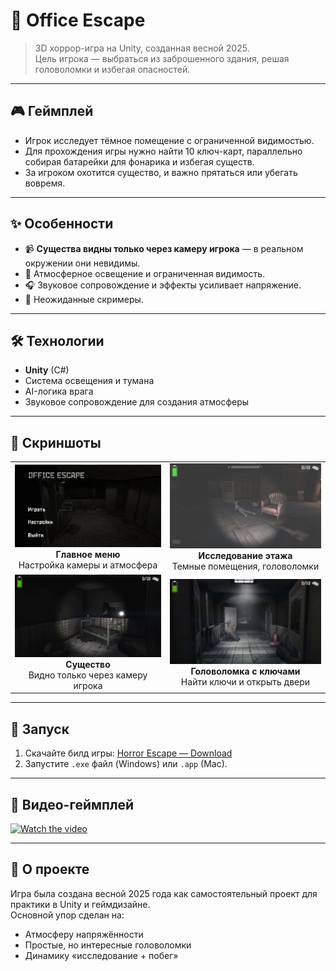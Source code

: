 # 👻 Office Escape

> 3D хоррор-игра на Unity, созданная весной 2025.  
> Цель игрока — выбраться из заброшенного здания, решая головоломки и избегая опасностей.

---

## 🎮 Геймплей
- Игрок исследует тёмное помещение с ограниченной видимостью.
- Для прохождения игры нужно найти 10 ключ-карт, параллельно собирая батарейки для фонарика и избегая существ.
- За игроком охотится существо, и важно прятаться или убегать вовремя.

---

## ✨ Особенности
- 📹 **Существа видны только через камеру игрока** — в реальном окружении они невидимы.  
- 🔦 Атмосферное освещение и ограниченная видимость.  
- 🎧 Звуковое сопровождение и эффекты усиливает напряжение.  
- 👻 Неожиданные скримеры.  

---

## 🛠️ Технологии
- **Unity** (C#)
- Система освещения и тумана
- AI-логика врага
- Звуковое сопровождение для создания атмосферы

---

## 📸 Скриншоты

<p align="center">
  <table>
    <tr>
      <td align="center">
        <a href="screenshots/img1.png"><img src="screenshots/img1.png" width="300"/></a><br>
        <b>Главное меню</b><br>
        Настройка камеры и атмосфера
      </td>
      <td align="center">
        <a href="screenshots/img2.png"><img src="screenshots/img2.png" width="300"/></a><br>
        <b>Исследование этажа</b><br>
        Темные помещения, головоломки
      </td>
    </tr>
    <tr>
      <td align="center">
        <a href="screenshots/img3.png"><img src="screenshots/img3.png" width="300"/></a><br>
        <b>Существо</b><br>
        Видно только через камеру игрока
      </td>
      <td align="center">
        <a href="screenshots/img4.png"><img src="screenshots/img4.png" width="300"/></a><br>
        <b>Головоломка с ключами</b><br>
        Найти ключи и открыть двери
      </td>
    </tr>
  </table>
</p>


---

## 🚀 Запуск
1. Скачайте билд игры: [Horror Escape — Download](https://ссылка_на_билд)  
2. Запустите `.exe` файл (Windows) или `.app` (Mac).

---

## 🎥 Видео-геймплей
[![Watch the video](https://img.youtube.com/vi/VIDEO_ID/0.jpg)](https://youtu.be/VIDEO_ID)

---

## 📌 О проекте
Игра была создана весной 2025 года как самостоятельный проект для практики в Unity и геймдизайне.  
Основной упор сделан на:
- Атмосферу напряжённости
- Простые, но интересные головоломки
- Динамику «исследование + побег»
